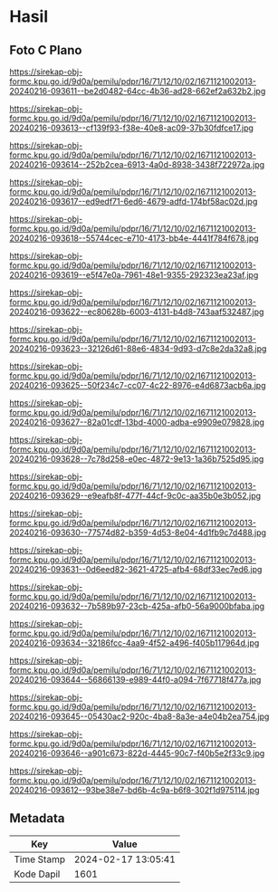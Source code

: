 # Hasil

## Foto C Plano

https://sirekap-obj-formc.kpu.go.id/9d0a/pemilu/pdpr/16/71/12/10/02/1671121002013-20240216-093611--be2d0482-64cc-4b36-ad28-662ef2a632b2.jpg

https://sirekap-obj-formc.kpu.go.id/9d0a/pemilu/pdpr/16/71/12/10/02/1671121002013-20240216-093613--cf139f93-f38e-40e8-ac09-37b30fdfce17.jpg

https://sirekap-obj-formc.kpu.go.id/9d0a/pemilu/pdpr/16/71/12/10/02/1671121002013-20240216-093614--252b2cea-6913-4a0d-8938-3438f722972a.jpg

https://sirekap-obj-formc.kpu.go.id/9d0a/pemilu/pdpr/16/71/12/10/02/1671121002013-20240216-093617--ed9edf71-6ed6-4679-adfd-174bf58ac02d.jpg

https://sirekap-obj-formc.kpu.go.id/9d0a/pemilu/pdpr/16/71/12/10/02/1671121002013-20240216-093618--55744cec-e710-4173-bb4e-4441f784f678.jpg

https://sirekap-obj-formc.kpu.go.id/9d0a/pemilu/pdpr/16/71/12/10/02/1671121002013-20240216-093619--e5f47e0a-7961-48e1-9355-292323ea23af.jpg

https://sirekap-obj-formc.kpu.go.id/9d0a/pemilu/pdpr/16/71/12/10/02/1671121002013-20240216-093622--ec80628b-6003-4131-b4d8-743aaf532487.jpg

https://sirekap-obj-formc.kpu.go.id/9d0a/pemilu/pdpr/16/71/12/10/02/1671121002013-20240216-093623--32126d61-88e6-4834-9d93-d7c8e2da32a8.jpg

https://sirekap-obj-formc.kpu.go.id/9d0a/pemilu/pdpr/16/71/12/10/02/1671121002013-20240216-093625--50f234c7-cc07-4c22-8976-e4d6873acb6a.jpg

https://sirekap-obj-formc.kpu.go.id/9d0a/pemilu/pdpr/16/71/12/10/02/1671121002013-20240216-093627--82a01cdf-13bd-4000-adba-e9909e079828.jpg

https://sirekap-obj-formc.kpu.go.id/9d0a/pemilu/pdpr/16/71/12/10/02/1671121002013-20240216-093628--7c78d258-e0ec-4872-9e13-1a36b7525d95.jpg

https://sirekap-obj-formc.kpu.go.id/9d0a/pemilu/pdpr/16/71/12/10/02/1671121002013-20240216-093629--e9eafb8f-477f-44cf-9c0c-aa35b0e3b052.jpg

https://sirekap-obj-formc.kpu.go.id/9d0a/pemilu/pdpr/16/71/12/10/02/1671121002013-20240216-093630--77574d82-b359-4d53-8e04-4d1fb9c7d488.jpg

https://sirekap-obj-formc.kpu.go.id/9d0a/pemilu/pdpr/16/71/12/10/02/1671121002013-20240216-093631--0d6eed82-3621-4725-afb4-68df33ec7ed6.jpg

https://sirekap-obj-formc.kpu.go.id/9d0a/pemilu/pdpr/16/71/12/10/02/1671121002013-20240216-093632--7b589b97-23cb-425a-afb0-56a9000bfaba.jpg

https://sirekap-obj-formc.kpu.go.id/9d0a/pemilu/pdpr/16/71/12/10/02/1671121002013-20240216-093634--32186fcc-4aa9-4f52-a496-f405b117964d.jpg

https://sirekap-obj-formc.kpu.go.id/9d0a/pemilu/pdpr/16/71/12/10/02/1671121002013-20240216-093644--56866139-e989-44f0-a094-7f67718f477a.jpg

https://sirekap-obj-formc.kpu.go.id/9d0a/pemilu/pdpr/16/71/12/10/02/1671121002013-20240216-093645--05430ac2-920c-4ba8-8a3e-a4e04b2ea754.jpg

https://sirekap-obj-formc.kpu.go.id/9d0a/pemilu/pdpr/16/71/12/10/02/1671121002013-20240216-093646--a901c673-822d-4445-90c7-f40b5e2f33c9.jpg

https://sirekap-obj-formc.kpu.go.id/9d0a/pemilu/pdpr/16/71/12/10/02/1671121002013-20240216-093612--93be38e7-bd6b-4c9a-b6f8-302f1d975114.jpg


## Metadata

| Key        | Value               |
| ---------- | ------------------- |
| Time Stamp | 2024-02-17 13:05:41 |
| Kode Dapil | 1601                |



